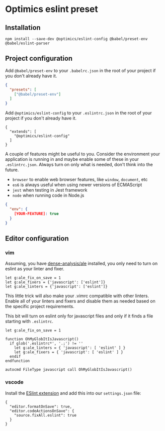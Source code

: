 # Optimics eslint preset

## Installation

```shell
npm install --save-dev @optimics/eslint-config @babel/preset-env @babel/eslint-parser
```

## Project configuration

Add `@babel/preset-env` to your `.babelrc.json` in the root of your project if
you don't already have it.

```JSON
{
  "presets": [
    ["@babel/preset-env"]
  ]
}
```

Add `@optimics/eslint-config` to your `.eslintrc.json` in the root of your
project if you don't already have it.

```
{
  "extends": [
    "@optimics/eslint-config"
  ]
}
```

A couple of features might be useful to you. Consider the environment your
application is running in and maybe enable some of these in your
`.eslintrc.json`. Always turn on only what is needed, don't think into the
future.

* `browser` to enable web browser features, like `window`, `document`, etc
* `es6` is always useful when using newer versions of ECMAScript
* `jest` when testing in Jest framework
* `node` when running code in Node.js

```JSON
{
  "env": {
    [YOUR-FEATURE]: true
  }
}
```

## Editor configuration

### vim

Assuming, you have [dense-analysis/ale](https://github.com/dense-analysis/ale)
installed, you only need to turn on eslint as your linter and fixer.

```
let g:ale_fix_on_save = 1
let g:ale_fixers = {'javascript': ['eslint']}
let g:ale_linters = {'javascript': ['eslint']}
```

This little trick will also make your .vimrc compatible with other linters.
Enable all of your linters and fixers and disable them as needed based on the
specific project requirements.

This bit will turn on eslint only for javascript files and only if it finds a
file starting with `.eslintrc`.

```
let g:ale_fix_on_save = 1

function OhMyGlobItIsJavascript()
  if glob('.eslintrc*', '.;') != ''
    let g:ale_linters = { 'javascript': [ 'eslint' ] }
    let g:ale_fixers = { 'javascript': [ 'eslint' ] }
  endif
endfunction

autocmd FileType javascript call OhMyGlobItIsJavascript()
```

### vscode

Install the [ESlint extension](https://marketplace.visualstudio.com/items?itemName=dbaeumer.vscode-eslint)
and add this into our `settings.json` file:

```
{
  "editor.formatOnSave": true,
  "editor.codeActionsOnSave": {
    "source.fixAll.eslint": true
  }
}
```
